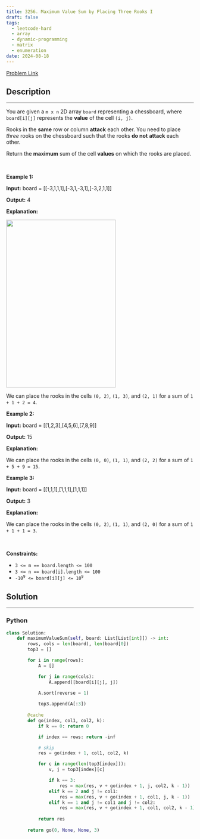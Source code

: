 ```yaml
---
title: 3256. Maximum Value Sum by Placing Three Rooks I
draft: false
tags: 
  - leetcode-hard
  - array
  - dynamic-programming
  - matrix
  - enumeration
date: 2024-08-18
---
```


[Problem Link](https://leetcode.com/problems/maximum-value-sum-by-placing-three-rooks-i/)

## Description

---
<p>You are given a <code>m x n</code> 2D array <code>board</code> representing a chessboard, where <code>board[i][j]</code> represents the <strong>value</strong> of the cell <code>(i, j)</code>.</p>

<p>Rooks in the <strong>same</strong> row or column <strong>attack</strong> each other. You need to place <em>three</em> rooks on the chessboard such that the rooks <strong>do not</strong> <strong>attack</strong> each other.</p>

<p>Return the <strong>maximum</strong> sum of the cell <strong>values</strong> on which the rooks are placed.</p>

<p>&nbsp;</p>
<p><strong class="example">Example 1:</strong></p>

<div class="example-block">
<p><strong>Input:</strong> <span class="example-io">board = </span>[[-3,1,1,1],[-3,1,-3,1],[-3,2,1,1]]</p>

<p><strong>Output:</strong> 4</p>

<p><strong>Explanation:</strong></p>

<p><img alt="" src="https://assets.leetcode.com/uploads/2024/08/08/rooks2.png" style="width: 294px; height: 450px;" /></p>

<p>We can place the rooks in the cells <code>(0, 2)</code>, <code>(1, 3)</code>, and <code>(2, 1)</code> for a sum of <code>1 + 1 + 2 = 4</code>.</p>
</div>

<p><strong class="example">Example 2:</strong></p>

<div class="example-block">
<p><strong>Input:</strong> <span class="example-io">board = [[1,2,3],[4,5,6],[7,8,9]]</span></p>

<p><strong>Output:</strong> <span class="example-io">15</span></p>

<p><strong>Explanation:</strong></p>

<p>We can place the rooks in the cells <code>(0, 0)</code>, <code>(1, 1)</code>, and <code>(2, 2)</code> for a sum of <code>1 + 5 + 9 = 15</code>.</p>
</div>

<p><strong class="example">Example 3:</strong></p>

<div class="example-block">
<p><strong>Input:</strong> <span class="example-io">board = [[1,1,1],[1,1,1],[1,1,1]]</span></p>

<p><strong>Output:</strong> <span class="example-io">3</span></p>

<p><strong>Explanation:</strong></p>

<p>We can place the rooks in the cells <code>(0, 2)</code>, <code>(1, 1)</code>, and <code>(2, 0)</code> for a sum of <code>1 + 1 + 1 = 3</code>.</p>
</div>

<p>&nbsp;</p>
<p><strong>Constraints:</strong></p>

<ul>
	<li><code>3 &lt;= m == board.length &lt;= 100</code></li>
	<li><code>3 &lt;= n == board[i].length &lt;= 100</code></li>
	<li><code>-10<sup>9</sup> &lt;= board[i][j] &lt;= 10<sup>9</sup></code></li>
</ul>


## Solution

---
### Python
``` py title='maximum-value-sum-by-placing-three-rooks-i'
class Solution:
    def maximumValueSum(self, board: List[List[int]]) -> int:
        rows, cols = len(board), len(board[0])
        top3 = []

        for i in range(rows):
            A = []

            for j in range(cols):
                A.append([board[i][j], j])
            
            A.sort(reverse = 1)

            top3.append(A[:3])
        
        @cache
        def go(index, col1, col2, k):
            if k == 0: return 0

            if index == rows: return -inf

            # skip
            res = go(index + 1, col1, col2, k)

            for c in range(len(top3[index])):
                v, j = top3[index][c]

                if k == 3:
                    res = max(res, v + go(index + 1, j, col2, k - 1))
                elif k == 2 and j != col1:
                    res = max(res, v + go(index + 1, col1, j, k - 1))
                elif k == 1 and j != col1 and j != col2:
                    res = max(res, v + go(index + 1, col1, col2, k - 1))
            
            return res
        
        return go(0, None, None, 3)
```

